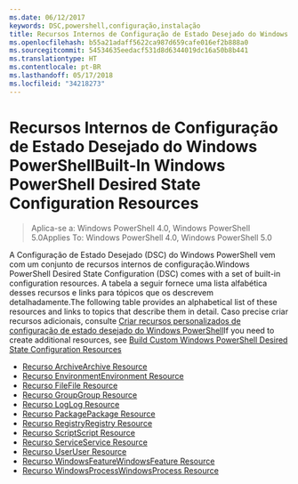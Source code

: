 ```yaml
---
ms.date: 06/12/2017
keywords: DSC,powershell,configuração,instalação
title: Recursos Internos de Configuração de Estado Desejado do Windows PowerShell
ms.openlocfilehash: b55a21adaff5622ca987d659cafe016ef2b888a0
ms.sourcegitcommit: 54534635eedacf531d8d6344019dc16a50b8b441
ms.translationtype: HT
ms.contentlocale: pt-BR
ms.lasthandoff: 05/17/2018
ms.locfileid: "34218273"
---
```

# <a name="built-in-windows-powershell-desired-state-configuration-resources"></a><span data-ttu-id="3ffd6-103">Recursos Internos de Configuração de Estado Desejado do Windows PowerShell</span><span class="sxs-lookup"><span data-stu-id="3ffd6-103">Built-In Windows PowerShell Desired State Configuration Resources</span></span>

> <span data-ttu-id="3ffd6-104">Aplica-se a: Windows PowerShell 4.0, Windows PowerShell 5.0</span><span class="sxs-lookup"><span data-stu-id="3ffd6-104">Applies To: Windows PowerShell 4.0, Windows PowerShell 5.0</span></span>

<span data-ttu-id="3ffd6-105">A Configuração de Estado Desejado (DSC) do Windows PowerShell vem com um conjunto de recursos internos de configuração.</span><span class="sxs-lookup"><span data-stu-id="3ffd6-105">Windows PowerShell Desired State Configuration (DSC) comes with a set of built-in configuration resources.</span></span> <span data-ttu-id="3ffd6-106">A tabela a seguir fornece uma lista alfabética desses recursos e links para tópicos que os descrevem detalhadamente.</span><span class="sxs-lookup"><span data-stu-id="3ffd6-106">The following table provides an alphabetical list of these resources and links to topics that describe them in detail.</span></span> <span data-ttu-id="3ffd6-107">Caso precise criar recursos adicionais, consulte [Criar recursos personalizados de configuração de estado desejado do Windows PowerShell](authoringResource.md)</span><span class="sxs-lookup"><span data-stu-id="3ffd6-107">If you need to create additional resources, see [Build Custom Windows PowerShell Desired State Configuration Resources](authoringResource.md)</span></span>

* [<span data-ttu-id="3ffd6-108">Recurso Archive</span><span class="sxs-lookup"><span data-stu-id="3ffd6-108">Archive Resource</span></span>](archiveResource.md)
* [<span data-ttu-id="3ffd6-109">Recurso Environment</span><span class="sxs-lookup"><span data-stu-id="3ffd6-109">Environment Resource</span></span>](environmentResource.md)
* [<span data-ttu-id="3ffd6-110">Recurso File</span><span class="sxs-lookup"><span data-stu-id="3ffd6-110">File Resource</span></span>](fileResource.md)
* [<span data-ttu-id="3ffd6-111">Recurso Group</span><span class="sxs-lookup"><span data-stu-id="3ffd6-111">Group Resource</span></span>](groupResource.md)
* [<span data-ttu-id="3ffd6-112">Recurso Log</span><span class="sxs-lookup"><span data-stu-id="3ffd6-112">Log Resource</span></span>](logResource.md)
* [<span data-ttu-id="3ffd6-113">Recurso Package</span><span class="sxs-lookup"><span data-stu-id="3ffd6-113">Package Resource</span></span>](packageResource.md)
* [<span data-ttu-id="3ffd6-114">Recurso Registry</span><span class="sxs-lookup"><span data-stu-id="3ffd6-114">Registry Resource</span></span>](registryResource.md)
* [<span data-ttu-id="3ffd6-115">Recurso Script</span><span class="sxs-lookup"><span data-stu-id="3ffd6-115">Script Resource</span></span>](scriptResource.md)
* [<span data-ttu-id="3ffd6-116">Recurso Service</span><span class="sxs-lookup"><span data-stu-id="3ffd6-116">Service Resource</span></span>](serviceResource.md)
* [<span data-ttu-id="3ffd6-117">Recurso User</span><span class="sxs-lookup"><span data-stu-id="3ffd6-117">User Resource</span></span>](userResource.md)
* [<span data-ttu-id="3ffd6-118">Recurso WindowsFeature</span><span class="sxs-lookup"><span data-stu-id="3ffd6-118">WindowsFeature Resource</span></span>](windowsfeatureResource.md)
* [<span data-ttu-id="3ffd6-119">Recurso WindowsProcess</span><span class="sxs-lookup"><span data-stu-id="3ffd6-119">WindowsProcess Resource</span></span>](windowsProcessResource.md)